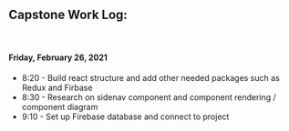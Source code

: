## Capstone Work Log:

<br/>

#### Friday, February 26, 2021

* 8:20 - Build react structure and add other needed packages such as Redux and Firbase 
* 8:30 - Research on sidenav component and component rendering / component diagram
* 9:10 - Set up Firebase database and connect to project
